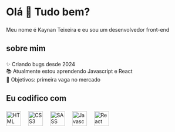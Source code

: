 <h1 align="left">Olá 👋 Tudo bem?</h1>

###

<p align="left">Meu nome é Kaynan Teixeira e eu sou um desenvolvedor front-end</p>

###

<h2 align="left">sobre mim</h2>

###

<p align="left">✨ Criando bugs desde 2024<br>📚 Atualmente estou aprendendo Javascript e React<br>🎯 Objetivos: primeira vaga no mercado<br></p>

###

<h2 align="left">Eu codifico com</h2>

###

<div align="left">
  <img src="https://img.shields.io/badge/HTML5-E34F26?style=for-the-badge&logo=html5&logoColor=white" height="40" alt="HTML logo"  />
  <img width="12" />
  <img src="https://img.shields.io/badge/CSS3-1572B6?style=for-the-badge&logo=css3&logoColor=white" height="40" alt="CSS3 logo"  />
  <img width="12" />
  <img src="https://img.shields.io/badge/Sass-CC6699?style=for-the-badge&logo=sass&logoColor=white" height="40" alt="SASS logo"  />
  <img width="12" />
  <img src="https://img.shields.io/badge/JavaScript-F7DF1E?style=for-the-badge&logo=javascript&logoColor=black" height="40" alt="Javascript logo"  />
  <img width="12" />
  <img src="https://img.shields.io/badge/React-20232A?style=for-the-badge&logo=react&logoColor=61DAFB" height="40" alt="React logo"  />
</div>

###
